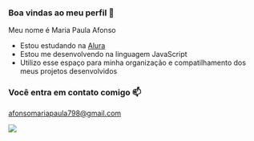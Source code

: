 ### Boa vindas ao meu perfil 💙

Meu nome é Maria Paula Afonso

- Estou estudando na [Alura](https://www.alura.com.br)
- Estou me desenvolvendo na linguagem JavaScript
- Utilizo esse espaço para minha organização e compatilhamento dos meus projetos desenvolvidos

### Você entra em contato comigo 📫

afonsomariapaula798@gmail.com


![](https://media1.tenor.com/m/P2KBn4Fw6SAAAAAC/hwasa-cute.gif)
